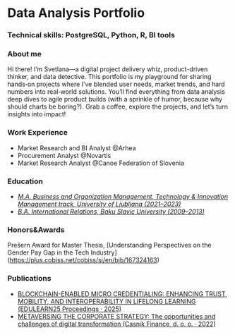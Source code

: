 # Data Analysis Portfolio
### Technical skills: PostgreSQL, Python, R, BI tools

### About me

Hi there! I’m Svetlana—a digital project delivery whiz, product-driven thinker, and data detective. This portfolio is my playground for sharing hands‑on projects where I’ve blended user needs, market trends, and hard numbers into real‑world solutions. You’ll find everything from data analysis deep dives to agile product builds (with a sprinkle of humor, because why should charts be boring?). Grab a coffee, explore the projects, and let’s turn insights into impact!

### Work Experience
- Market Research and BI Analyst @Arhea
- Procurement Analyst @Novartis
- Market Research Analyst @Canoe Federation of Slovenia

### Education 
- *<u>M.A. Business and Organization Management, Technology & Innovation Management track, University of Ljubljana (2021–2023)</u>*
- *<u>B.A. International Relations, Baku Slavic University (2009–2013)</u>*


### Honors&Awards
Prešern Award for Master Thesis, [Understanding Perspectives on the Gender Pay Gap in the Tech Industry] (https://plus.cobiss.net/cobiss/si/en/bib/167324163)

### Publications
- [BLOCKCHAIN-ENABLED MICRO CREDENTIALING: ENHANCING TRUST, MOBILITY, AND INTEROPERABILITY IN LIFELONG LEARNING (EDULEARN25 Proceedings · 2025)](https://library.iated.org/view/JUSIC2025BLO) 
- [METAVERSING THE CORPORATE STRATEGY: The opportunities and challenges of digital transformation (Casnik Finance, d. o. o. · 2022)](https://plus.cobiss.net/cobiss/si/sl/bib/130387971)
